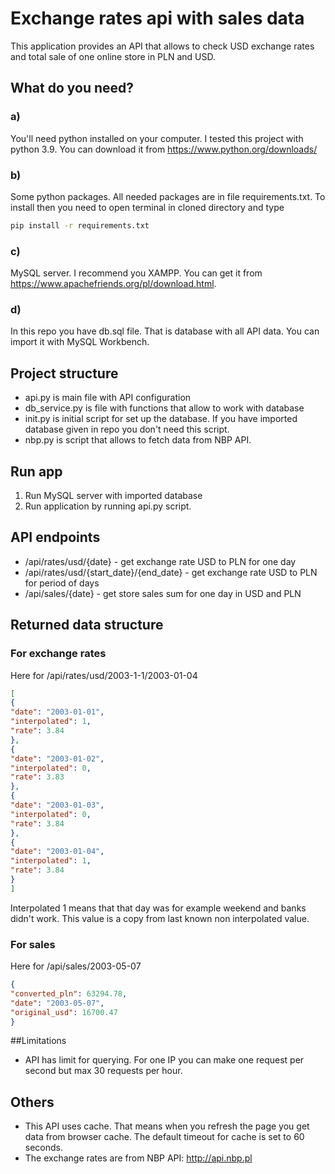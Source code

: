 # Exchange rates api with sales data

This application provides an API that allows to check USD exchange rates and total sale of one online store in PLN and USD.

## What do you need?

### a)
You'll need python installed on your computer. I tested this project with python 3.9. You can download it from https://www.python.org/downloads/

### b)
Some python packages. All needed packages are in file requirements.txt. To install then you need to open terminal in cloned directory and type 
```bash
pip install -r requirements.txt
```

### c)
MySQL server. I recommend you XAMPP. You can get it from https://www.apachefriends.org/pl/download.html.

### d)
In this repo you have db.sql file. That is database with all API data. You can import it with MySQL Workbench.

## Project structure
* api.py is main file with API configuration
* db_service.py is file with functions that allow to work with database
* init.py is initial script for set up the database. If you have imported database given in repo you don't need this script.
* nbp.py is script that allows to fetch data from NBP API.

## Run app
1. Run MySQL server with imported database
2. Run application by running api.py script.


## API endpoints
* /api/rates/usd/{date} - get exchange rate USD to PLN for one day
* /api/rates/usd/{start_date}/{end_date} - get exchange rate USD to PLN for period of days
* /api/sales/{date} - get store sales sum for one day in USD and PLN

## Returned data structure
### For exchange rates
Here for /api/rates/usd/2003-1-1/2003-01-04
```json
[
{
"date": "2003-01-01",
"interpolated": 1,
"rate": 3.84
},
{
"date": "2003-01-02",
"interpolated": 0,
"rate": 3.83
},
{
"date": "2003-01-03",
"interpolated": 0,
"rate": 3.84
},
{
"date": "2003-01-04",
"interpolated": 1,
"rate": 3.84
}
]
```
Interpolated 1 means that that day was for example weekend and banks didn't work. This value is a copy from last known non interpolated value.

### For sales
Here for /api/sales/2003-05-07
```json
{
"converted_pln": 63294.78,
"date": "2003-05-07",
"original_usd": 16700.47
}
```

##Limitations
* API has limit for querying. For one IP you can make one request per second but max 30 requests per hour.

## Others
* This API uses cache. That means when you refresh the page you get data from browser cache. The default timeout for cache is set to 60 seconds.
* The exchange rates are from NBP API: http://api.nbp.pl
